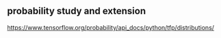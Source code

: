 ## probability study and extension

https://www.tensorflow.org/probability/api_docs/python/tfp/distributions/